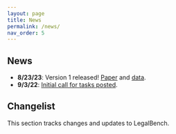 ```yaml
---
layout: page
title: News
permalink: /news/
nav_order: 5
---
```


## News

- **8/23/23**: Version 1 released! [Paper](https://arxiv.org/abs/2308.11462) and [data](https://huggingface.co/datasets/nguha/legalbench).
- **9/3/22**: [Initial call for tasks posted](https://arxiv.org/abs/2209.06120).


## Changelist

This section tracks changes and updates to LegalBench.

